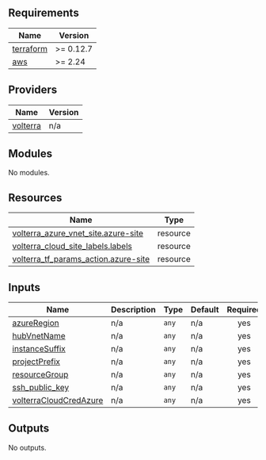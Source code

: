<!-- BEGIN_TF_DOCS -->
## Requirements

| Name | Version |
|------|---------|
| <a name="requirement_terraform"></a> [terraform](#requirement\_terraform) | >= 0.12.7 |
| <a name="requirement_aws"></a> [aws](#requirement\_aws) | >= 2.24 |

## Providers

| Name | Version |
|------|---------|
| <a name="provider_volterra"></a> [volterra](#provider\_volterra) | n/a |

## Modules

No modules.

## Resources

| Name | Type |
|------|------|
| [volterra_azure_vnet_site.azure-site](https://registry.terraform.io/providers/volterraedge/volterra/latest/docs/resources/azure_vnet_site) | resource |
| [volterra_cloud_site_labels.labels](https://registry.terraform.io/providers/volterraedge/volterra/latest/docs/resources/cloud_site_labels) | resource |
| [volterra_tf_params_action.azure-site](https://registry.terraform.io/providers/volterraedge/volterra/latest/docs/resources/tf_params_action) | resource |

## Inputs

| Name | Description | Type | Default | Required |
|------|-------------|------|---------|:--------:|
| <a name="input_azureRegion"></a> [azureRegion](#input\_azureRegion) | n/a | `any` | n/a | yes |
| <a name="input_hubVnetName"></a> [hubVnetName](#input\_hubVnetName) | n/a | `any` | n/a | yes |
| <a name="input_instanceSuffix"></a> [instanceSuffix](#input\_instanceSuffix) | n/a | `any` | n/a | yes |
| <a name="input_projectPrefix"></a> [projectPrefix](#input\_projectPrefix) | n/a | `any` | n/a | yes |
| <a name="input_resourceGroup"></a> [resourceGroup](#input\_resourceGroup) | n/a | `any` | n/a | yes |
| <a name="input_ssh_public_key"></a> [ssh\_public\_key](#input\_ssh\_public\_key) | n/a | `any` | n/a | yes |
| <a name="input_volterraCloudCredAzure"></a> [volterraCloudCredAzure](#input\_volterraCloudCredAzure) | n/a | `any` | n/a | yes |

## Outputs

No outputs.
<!-- END_TF_DOCS -->